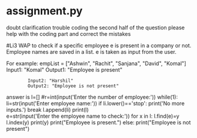 # assignment.py
doubt clarification
trouble coding the second half of the question please help with the coding part and correct the mistakes 

#Li3
WAP to check if a specific employee e is present in a company or not. Employee names are saved in a list.
e is taken as input from the user.

For example: empList = ["Ashwin", "Rachit", "Sanjana", "David", "Komal"]
            Input1: "Komal"
            Output1: "Employee is present"
            
            Input2: "Harshil"
            Output2: "Employee is not present"
 answer is 
 l=[]
#r=int(input('Enter the number of employee:'))
while(1):
    li=str(input('Enter employee name:'))
    if li.lower()=='stop':
        print('No more inputs.')
        break
    l.append(li)
print(l)       
e=str(input('Enter the employee name to check:'))
for x in l:
    l.find(e)=y
    l.index(y)
    print(y)
    print("Employee is present.")
else:
    print("Employee is not present")
